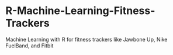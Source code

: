 # R-Machine-Learning-Fitness-Trackers
Machine Learning with R for fitness trackers like Jawbone Up, Nike FuelBand, and Fitbit 
